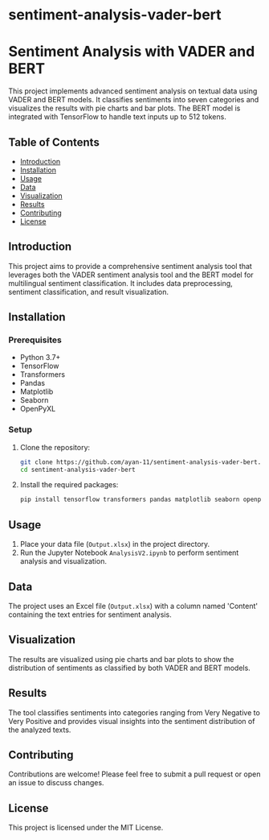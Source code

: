 # sentiment-analysis-vader-bert

# Sentiment Analysis with VADER and BERT

This project implements advanced sentiment analysis on textual data using VADER and BERT models. It classifies sentiments into seven categories and visualizes the results with pie charts and bar plots. The BERT model is integrated with TensorFlow to handle text inputs up to 512 tokens.

## Table of Contents
- [Introduction](#introduction)
- [Installation](#installation)
- [Usage](#usage)
- [Data](#data)
- [Visualization](#visualization)
- [Results](#results)
- [Contributing](#contributing)
- [License](#license)

## Introduction
This project aims to provide a comprehensive sentiment analysis tool that leverages both the VADER sentiment analysis tool and the BERT model for multilingual sentiment classification. It includes data preprocessing, sentiment classification, and result visualization.

## Installation

### Prerequisites
- Python 3.7+
- TensorFlow
- Transformers
- Pandas
- Matplotlib
- Seaborn
- OpenPyXL

### Setup
1. Clone the repository:
   ```sh
   git clone https://github.com/ayan-11/sentiment-analysis-vader-bert.git
   cd sentiment-analysis-vader-bert
   ```

2. Install the required packages:
   ```sh
   pip install tensorflow transformers pandas matplotlib seaborn openpyxl vaderSentiment
   ```

## Usage
1. Place your data file (`Output.xlsx`) in the project directory.
2. Run the Jupyter Notebook `AnalysisV2.ipynb` to perform sentiment analysis and visualization.

## Data
The project uses an Excel file (`Output.xlsx`) with a column named 'Content' containing the text entries for sentiment analysis.

## Visualization
The results are visualized using pie charts and bar plots to show the distribution of sentiments as classified by both VADER and BERT models.

## Results
The tool classifies sentiments into categories ranging from Very Negative to Very Positive and provides visual insights into the sentiment distribution of the analyzed texts.

## Contributing
Contributions are welcome! Please feel free to submit a pull request or open an issue to discuss changes.

## License
This project is licensed under the MIT License.
